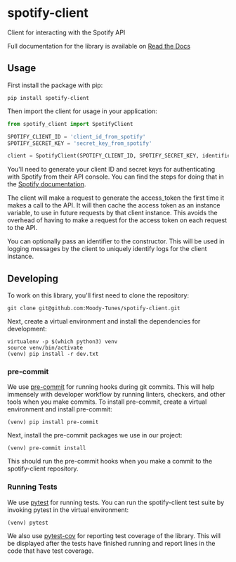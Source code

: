 # spotify-client
Client for interacting with the Spotify API

Full documentation for the library is available on [Read the Docs](https://spotify-client.readthedocs.io)

## Usage

First install the package with pip:

`pip install spotify-client`

Then import the client for usage in your application:

```python
from spotify_client import SpotifyClient

SPOTIFY_CLIENT_ID = 'client_id_from_spotify'
SPOTIFY_SECRET_KEY = 'secret_key_from_spotify'

client = SpotifyClient(SPOTIFY_CLIENT_ID, SPOTIFY_SECRET_KEY, identifier='test-spotify-client')
```

You'll need to generate your client ID and secret keys for authenticating with Spotify from their API console. You can
find the steps for doing that in the [Spotify documentation](https://developer.spotify.com/documentation/general/guides/app-settings/).

The client will make a request to generate the access_token the first time it makes a call to the API. It will then
cache the access token as an instance variable, to use in future requests by that client instance. This avoids the
overhead of having to make a request for the access token on each request to the API.

You can optionally pass an identifier to the constructor. This will be used in logging messages by the client to
uniquely identify logs for the client instance.


## Developing

To work on this library, you'll first need to clone the repository:

`git clone git@github.com:Moody-Tunes/spotify-client.git`

Next, create a virtual environment and install the dependencies for development:

```shell script
virtualenv -p $(which python3) venv
source venv/bin/activate
(venv) pip install -r dev.txt
```

### pre-commit

We use [pre-commit](https://pre-commit.com/) for running hooks during git commits. This will help immensely with
developer workflow by running linters, checkers, and other tools when you make commits. To install pre-commit, create a
virtual environment and install pre-commit:

```shell script
(venv) pip install pre-commit
```

Next, install the pre-commit packages we use in our project:

```shell script
(venv) pre-commit install
```

This should run the pre-commit hooks when you make a commit to the spotify-client repository.

### Running Tests

We use [pytest](https://docs.pytest.org/en/stable/) for running tests. You can run the spotify-client test suite by
invoking pytest in the virtual environment:

`(venv) pytest`

We also use [pytest-cov](https://pypi.org/project/pytest-cov/) for reporting test coverage of the library. This will
be displayed after the tests have finished running and report lines in the code that have test coverage.
